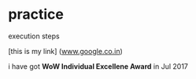 # practice
execution steps

[this is my link] (www.google.co.in)

i have got **WoW Individual Excellene Award** in Jul 2017

